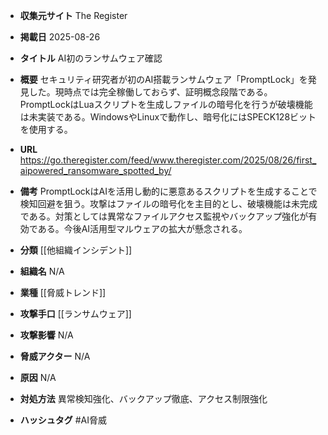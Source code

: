 - **収集元サイト**
The Register

- **掲載日**
2025-08-26

- **タイトル**
AI初のランサムウェア確認

- **概要**
セキュリティ研究者が初のAI搭載ランサムウェア「PromptLock」を発見した。現時点では完全稼働しておらず、証明概念段階である。PromptLockはLuaスクリプトを生成しファイルの暗号化を行うが破壊機能は未実装である。WindowsやLinuxで動作し、暗号化にはSPECK128ビットを使用する。

- **URL**
https://go.theregister.com/feed/www.theregister.com/2025/08/26/first_aipowered_ransomware_spotted_by/

- **備考**
PromptLockはAIを活用し動的に悪意あるスクリプトを生成することで検知回避を狙う。攻撃はファイルの暗号化を主目的とし、破壊機能は未完成である。対策としては異常なファイルアクセス監視やバックアップ強化が有効である。今後AI活用型マルウェアの拡大が懸念される。

- **分類**
[[他組織インシデント]]

- **組織名**
N/A

- **業種**
[[脅威トレンド]]

- **攻撃手口**
[[ランサムウェア]]

- **攻撃影響**
N/A

- **脅威アクター**
N/A

- **原因**
N/A

- **対処方法**
異常検知強化、バックアップ徹底、アクセス制限強化

- **ハッシュタグ**
#AI脅威
